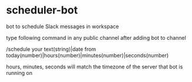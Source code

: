 # scheduler-bot

bot to schedule Slack messages in workspace

type following command in any public channel after adding bot to channel

/schedule your text(string)|date from today(number)|hours(number)|minutes(number)|seconds(number)

hours, minutes, seconds will match the timezone of the server that bot is running on
